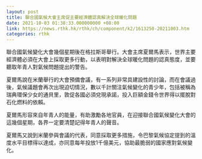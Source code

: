 ```yaml
---
layout: post
title: 聯合國氣候大會主席促主要經濟體認真解決全球暖化問題
date: 2021-10-03 01:38:33.000000000 +08:00
link: https://news.rthk.hk/rthk/ch/component/k2/1613250-20211003.htm
categories: rthk
---
```


聯合國氣候變化大會幾個星期後在格拉斯哥舉行。大會主席夏爾馬表示，世界主要經濟體必須在大會上採取更多行動，以表明對解決全球暖化問題的認真態度，並要聽取年青人對氣候問題提出的警告。

夏爾馬說在米蘭舉行的大會預備會議，有一系列非常具建設性的討論，而在會議過後，氣候議題會再次出現迫切情況，數以千計關注氣候變化的青少年，包括被稱為瑞典環保少女的通貝里，敦促各國必須兌現承諾，投入巨額金錢令世界得以擺脫對石化燃料的依賴。

夏爾馬形容來自年青人的能量，有助激勵各地官員，在迎接聯合國氣候變化大會的這幾個星期，各界一定要清楚記得年青人的聲音。

夏爾馬又說到米蘭參與會議的代表，同意採取更多措施，令巴黎氣候協定提到的溫度水平目標得以達成，亦同意每年投放1千億美元，協助最脆弱的國家應對氣候變化。

